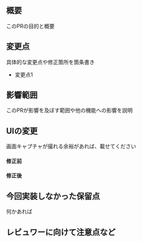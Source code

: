 ## 概要

このPRの目的と概要

## 変更点

具体的な変更点や修正箇所を箇条書き

- 変更点1

## 影響範囲

このPRが影響を及ぼす範囲や他の機能への影響を説明

## UIの変更

画面キャプチャが撮れる余裕があれば、載せてください
#### 修正前

#### 修正後

## 今回実装しなかった保留点

何かあれば

## レビュワーに向けて注意点など
